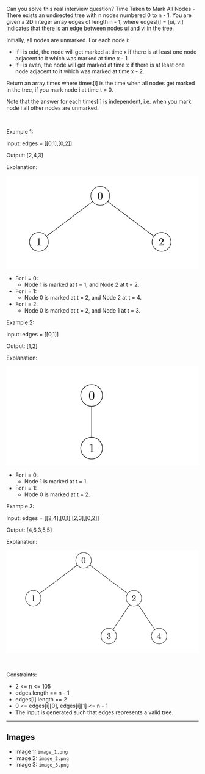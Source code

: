 Can you solve this real interview question? Time Taken to Mark All Nodes - There exists an undirected tree with n nodes numbered 0 to n - 1. You are given a 2D integer array edges of length n - 1, where edges[i] = [ui, vi] indicates that there is an edge between nodes ui and vi in the tree.

Initially, all nodes are unmarked. For each node i:

 * If i is odd, the node will get marked at time x if there is at least one node adjacent to it which was marked at time x - 1.
 * If i is even, the node will get marked at time x if there is at least one node adjacent to it which was marked at time x - 2.

Return an array times where times[i] is the time when all nodes get marked in the tree, if you mark node i at time t = 0.

Note that the answer for each times[i] is independent, i.e. when you mark node i all other nodes are unmarked.

 

Example 1:

Input: edges = [[0,1],[0,2]]

Output: [2,4,3]

Explanation:

![Example 1](./image_1.png)

 * For i = 0:
   * Node 1 is marked at t = 1, and Node 2 at t = 2.
 * For i = 1:
   * Node 0 is marked at t = 2, and Node 2 at t = 4.
 * For i = 2:
   * Node 0 is marked at t = 2, and Node 1 at t = 3.

Example 2:

Input: edges = [[0,1]]

Output: [1,2]

Explanation:

![Example 2](./image_2.png)

 * For i = 0:
   * Node 1 is marked at t = 1.
 * For i = 1:
   * Node 0 is marked at t = 2.

Example 3:

Input: edges = [[2,4],[0,1],[2,3],[0,2]]

Output: [4,6,3,5,5]

Explanation:

![Example 3](./image_3.png)

 

Constraints:

 * 2 <= n <= 105
 * edges.length == n - 1
 * edges[i].length == 2
 * 0 <= edges[i][0], edges[i][1] <= n - 1
 * The input is generated such that edges represents a valid tree.

---

## Images

- Image 1: `image_1.png`
- Image 2: `image_2.png`
- Image 3: `image_3.png`
